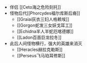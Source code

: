 - 伴侣 [[Ceto海之危险刻托]]
- 怪物后代[[Phorcydes福尔库斯后裔]]
	- [[Graiai灰衣三妇人格赖埃]]
	- [[Gorgon蛇发三女妖戈耳工]]
	- [[Echidna半人半蛇厄喀德娜]]
	- [[Ladon百首巨龙拉冬]]
- 此后人间怪物横行，强大的英雄来消灭
	- [[Heracles赫拉克勒斯]]
	- [[Perseus飞马珀耳修斯]]